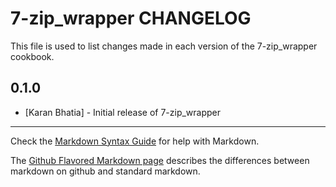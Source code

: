 7-zip_wrapper CHANGELOG
=======================

This file is used to list changes made in each version of the 7-zip_wrapper cookbook.

0.1.0
-----
- [Karan Bhatia] - Initial release of 7-zip_wrapper

- - -
Check the [Markdown Syntax Guide](http://daringfireball.net/projects/markdown/syntax) for help with Markdown.

The [Github Flavored Markdown page](http://github.github.com/github-flavored-markdown/) describes the differences between markdown on github and standard markdown.

